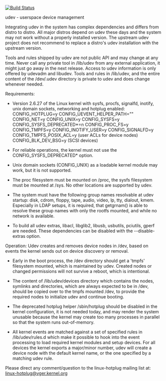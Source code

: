 [![Build Status](https://travis-ci.org/msekletar/udev.svg?branch=master)](https://travis-ci.org/msekletar/udev)

udev - userspace device management

Integrating udev in the system has complex dependencies and differs from distro
to distro. All major distros depend on udev these days and the system may not
work without a properly installed version. The upstream udev project does not
recommend to replace a distro's udev installation with the upstream version.

Tools and rules shipped by udev are not public API and may change at any time.
Never call any private tool in /lib/udev from any external application, it might
just go away in the next release. Access to udev information is only offered
by udevadm and libudev. Tools and rules in /lib/udev, and the entire content of
the /dev/.udev directory is private to udev and does change whenever needed.

Requirements:
  - Version 2.6.27 of the Linux kernel with sysfs, procfs, signalfd, inotify,
    unix domain sockets, networking and hotplug enabled:
      CONFIG_HOTPLUG=y
      CONFIG_UEVENT_HELPER_PATH=""
      CONFIG_NET=y
      CONFIG_UNIX=y
      CONFIG_SYSFS=y
      CONFIG_SYSFS_DEPRECATED*=n
      CONFIG_PROC_FS=y
      CONFIG_TMPFS=y
      CONFIG_INOTIFY_USER=y
      CONFIG_SIGNALFD=y
      CONFIG_TMPFS_POSIX_ACL=y (user ACLs for device nodes)
      CONFIG_BLK_DEV_BSG=y (SCSI devices)

  - For reliable operations, the kernel must not use the CONFIG_SYSFS_DEPRECATED*
    option.

  - Unix domain sockets (CONFIG_UNIX) as a loadable kernel module may work,
    but it is not supported.

  - The proc filesystem must be mounted on /proc, the sysfs filesystem must
    be mounted at /sys. No other locations are supported by udev.

  - The system must have the following group names resolvable at udev startup:
      disk, cdrom, floppy, tape, audio, video, lp, tty, dialout, kmem.
    Especially in LDAP setups, it is required, that getgrnam() is able to resolve
    these group names with only the rootfs mounted, and while no network is
    available.

  - To build all udev extras, libacl, libglib2, libusb, usbutils, pciutils,
    gperf are needed. These dependencies can be disabled with the
    --disable-extras option.

Operation:
  Udev creates and removes device nodes in /dev, based on events the kernel
  sends out on device discovery or removal.

  - Early in the boot process, the /dev directory should get a 'tmpfs'
    filesystem mounted, which is maintained by udev. Created nodes or changed
    permissions will not survive a reboot, which is intentional.

  - The content of /lib/udev/devices directory which contains the nodes,
    symlinks and directories, which are always expected to be in /dev, should
    be copied over to the tmpfs mounted /dev, to provide the required nodes
    to initialize udev and continue booting.

  - The deprecated hotplug helper /sbin/hotplug should be disabled in the
    kernel configuration, it is not needed today, and may render the system
    unusable because the kernel may create too many processes in parallel
    so that the system runs out-of-memory.

  - All kernel events are matched against a set of specified rules in
    /lib/udev/rules.d which make it possible to hook into the event
    processing to load required kernel modules and setup devices. For all
    devices the kernel exports a major/minor number, udev will create a
    device node with the default kernel name, or the one specified by a
    matching udev rule.

Please direct any comment/question to the linux-hotplug mailing list at:
  linux-hotplug@vger.kernel.org

